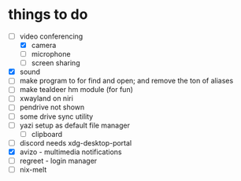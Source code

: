 # things to do

- [ ] video conferencing
  - [x] camera
  - [ ] microphone
  - [ ] screen sharing
- [x] sound
- [ ] make program to for find and open; and remove the ton of aliases
- [ ] make tealdeer hm module (for fun)
- [ ] xwayland on niri
- [ ] pendrive not shown
- [ ] some drive sync utility
- [ ] yazi setup as default file manager
  - [ ] clipboard
- [ ] discord needs xdg-desktop-portal
- [x] avizo - multimedia notifications
- [ ] regreet - login manager
- [ ] nix-melt
